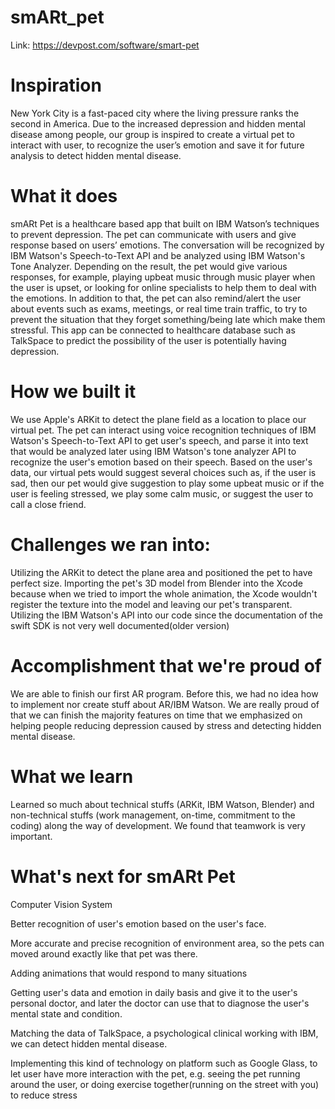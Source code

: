 # smARt_pet

Link: https://devpost.com/software/smart-pet

# Inspiration
New York City is a fast-paced city where the living pressure ranks the second in America. Due to the increased depression and hidden mental disease among people, our group is inspired to create a virtual pet to interact with user, to recognize the user’s emotion and save it for future analysis to detect hidden mental disease.

# What it does
smARt Pet is a healthcare based app that built on IBM Watson’s techniques to prevent depression. The pet can communicate with users and give response based on users’ emotions. The conversation will be recognized by IBM Watson's Speech-to-Text API and be analyzed using IBM Watson's Tone Analyzer. Depending on the result, the pet would give various responses, for example, playing upbeat music through music player when the user is upset, or looking for online specialists to help them to deal with the emotions. In addition to that, the pet can also remind/alert the user about events such as exams, meetings, or real time train traffic, to try to prevent the situation that they forget something/being late which make them stressful. This app can be connected to healthcare database such as TalkSpace to predict the possibility of the user is potentially having depression.

# How we built it
We use Apple's ARKit to detect the plane field as a location to place our virtual pet. The pet can interact using voice recognition techniques of IBM Watson's Speech-to-Text API to get user's speech, and parse it into text that would be analyzed later using IBM Watson's tone analyzer API to recognize the user's emotion based on their speech. Based on the user's data, our virtual pets would suggest several choices such as, if the user is sad, then our pet would give suggestion to play some upbeat music or if the user is feeling stressed, we play some calm music, or suggest the user to call a close friend.

# Challenges we ran into:
Utilizing the ARKit to detect the plane area and positioned the pet to have perfect size. Importing the pet's 3D model from Blender into the Xcode because when we tried to import the whole animation, the Xcode wouldn't register the texture into the model and leaving our pet's transparent. Utilizing the IBM Watson's API into our code since the documentation of the swift SDK is not very well documented(older version)

# Accomplishment that we're proud of
We are able to finish our first AR program. Before this, we had no idea how to implement nor create stuff about AR/IBM Watson. We are really proud of that we can finish the majority features on time that we emphasized on helping people reducing depression caused by stress and detecting hidden mental disease.

# What we learn
Learned so much about technical stuffs (ARKit, IBM Watson, Blender) and non-technical stuffs (work management, on-time, commitment to the coding) along the way of development. We found that teamwork is very important.

# What's next for smARt Pet
Computer Vision System

Better recognition of user's emotion based on the user's face.

More accurate and precise recognition of environment area, so the pets can moved around exactly like that pet was there.

Adding animations that would respond to many situations

Getting user's data and emotion in daily basis and give it to the user's personal doctor, and later the doctor can use that to diagnose the user's mental state and condition.

Matching the data of TalkSpace, a psychological clinical working with IBM, we can detect hidden mental disease.

Implementing this kind of technology on platform such as Google Glass, to let user have more interaction with the pet, e.g. seeing the pet running around the user, or doing exercise together(running on the street with you) to reduce stress

